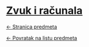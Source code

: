 # [Zvuk i računala](https://www.github.com/studosi-fer/ZIR)
[<- Stranica predmeta](https://www.fer.unizg.hr/predmet/zir)

[<- Povratak na listu predmeta](https://www.github.com/studosi/FER)